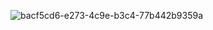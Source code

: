 
![bacf5cd6-e273-4c9e-b3c4-77b442b9359a](https://github.com/user-attachments/assets/91fefe4e-aa00-499c-a6ad-67d26ca5e4ce)
